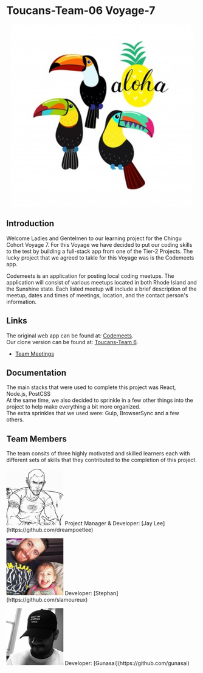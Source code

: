 # Toucans-Team-06 Voyage-7
<p align="center">
  <img width="480" height="480" src="images/profile_pics/group_logo.jpg">
</p>

## Introduction
Welcome Ladies and Gentelmen to our learning project for the Chingu Cohort Voyage 7. For this Voyage we have decided to put our coding skills to the test by building a full-stack app from one of the Tier-2 Projects. The lucky project that we agreed to takle for this Voyage was is the Codemeets app.

Codemeets is an application for posting local coding meetups. The application will consist of various meetups located in both Rhode Island and the Sunshine state. Each listed meetup will include a brief description of the meetup, dates and times of meetings, location, and the contact person's information. 

## Links
The original web app can be found at: [Codemeets](https://codemeets.github.io/).<br> 
Our clone version can be found at: [Toucans-Team 6](https://github.com/chingu-voyage7/Toucans-Team-06).

* [Team Meetings](meetings.md)

## Documentation
The main stacks that were used to complete this project was React, Node.js, PostCSS <br>
At the same time, we also decided to sprinkle in a few other things into the project to help make everything a bit more organized.<br>
The extra sprinkles that we used were: Gulp, BrowserSync and a few others.

## Team Members
The team consits of three highly motivated and skilled learners each with different sets of skills that they contributed to the completion of this project.
<p align="left">
  <img width="150" height="150" src="images/profile_pics/jay_l.jpg">
  Project Manager &amp; Developer: [Jay Lee](https://github.com/dreampoetlee)
</p>
<p align="left">
  <img width="150" height="150" src="images/profile_pics/stephan_l.jpg">
  Developer: [Stephan](https://github.com/slamoureux)
</p>
<p align="left">
  <img width="150" height="150" src="images/profile_pics/gunasai_g.jpg">
  Developer: [Gunasai](https://github.com/gunasai)
</p>

       

